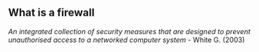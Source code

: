 ## What is a firewall

*An integrated collection of security measures that are designed to prevent unauthorised access to a networked computer system* - White G. (2003)

